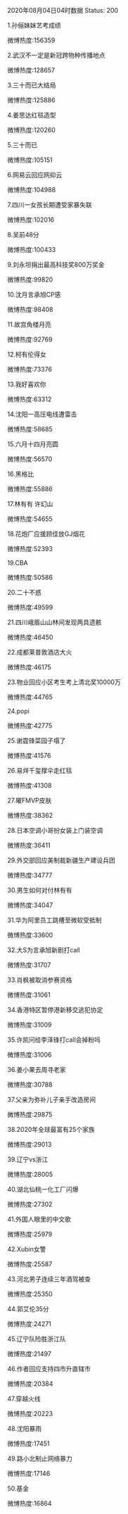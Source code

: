 2020年08月04日04时数据
Status: 200

1.孙俪妹妹艺考成绩

微博热度:156359

2.武汉不一定是新冠跨物种传播地点

微博热度:128657

3.三十而已大结局

微博热度:125886

4.姜思达红毯造型

微博热度:120260

5.三十而已

微博热度:105151

6.网易云回应网抑云

微博热度:104988

7.四川一女孩长期遭受家暴失联

微博热度:102016

8.吴前48分

微博热度:100433

9.刘永坦捐出最高科技奖800万奖金

微博热度:99820

10.沈月言承旭CP感

微博热度:98408

11.故宫角楼月亮

微博热度:92769

12.柯有伦得女

微博热度:73376

13.我好喜欢你

微博热度:63312

14.沈阳一高压电线遭雷击

微博热度:58685

15.六月十四月亮圆

微博热度:56570

16.黑格比

微博热度:55886

17.林有有 许幻山

微博热度:54655

18.花炮厂应援顾佳放GJ烟花

微博热度:52393

19.CBA

微博热度:50586

20.二十不惑

微博热度:49599

21.四川峨眉山山林间发现两具遗骸

微博热度:46450

22.成都莱普敦酒店大火

微博热度:46175

23.物业回应小区考生考上清北奖10000万

微博热度:44765

24.popi

微博热度:42775

25.谢霆锋菜园子塌了

微博热度:41576

26.易烊千玺撑伞走红毯

微博热度:41308

27.曜FMVP皮肤

微博热度:38362

28.日本空调小哥扮女装上门装空调

微博热度:36411

29.外交部回应美制裁新疆生产建设兵团

微博热度:34777

30.男生如何对付林有有

微博热度:34047

31.华为阿里员工跳槽至微软受抵制

微博热度:33600

32.大S为言承旭新剧打call

微博热度:31707

33.肖枫被取消参赛资格

微博热度:31061

34.香港特区暂停港新移交逃犯协定

微博热度:31009

35.许凯问给李泽锋打call会掉粉吗

微博热度:31006

36.姜小果去周寻老家

微博热度:30788

37.父亲为弥补儿子亲手改造房间

微博热度:29875

38.2020年全球最富有25个家族

微博热度:29013

39.辽宁vs浙江

微博热度:28005

40.湖北仙桃一化工厂闪爆

微博热度:27302

41.外国人眼里的中文歌

微博热度:25979

42.Xubin女警

微博热度:25587

43.河北男子连续三年酒驾被查

微博热度:25350

44.郭艾伦35分

微博热度:24271

45.辽宁队险胜浙江队

微博热度:21497

46.作者回应支持四市升直辖市

微博热度:20384

47.穿越火线

微博热度:20223

48.沈阳暴雨

微博热度:17451

49.路小北制止网络暴力

微博热度:17146

50.基金

微博热度:16864

